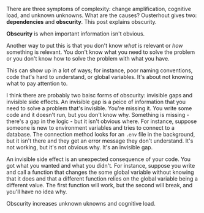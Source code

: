 <p>
  There are three symptoms of complexity: change amplification, cognitive load, and unknown unknowns. What are the causes? Ousterhout gives two: <b>dependencies</b> and <b>obscurity</b>. This post explains obscurity.
</p>

<p>
  <b>Obscurity</b> is when important information isn't obvious. 
</p>

<p>
  Another way to put this is that you don't know <i>what</i> is relevant or <i>how</i> something is relevant. You don't know what you need to solve the problem or you don't know how to solve the problem with what you have. 
</p>

<p>
  This can show up in a lot of ways; for instance, poor naming conventions, code that's hard to understand, or global variables. It's about not knowing what to pay attention to. 
</p>

<p>
  I think there are probably two baisc forms of obscurity: invisible gaps and invisible side effects. An invisible gap is a peice of information that you need to solve a problem that's invisible. You're missing it. You write some code and it doesn't run, but you don't know why. Something is missing - there's a gap in the logic - but it isn't obvious where. For instance, suppose someone is new to environment variables and tries to connect to a database. The connection method looks for an <code>.env</code> file in the background, but it isn't there and they get an error message they don't understand. It's not working, but it's not obvious why. It's an invisible gap. 
</p>

<p>
  An invisible side effect is an unexpected consequence of your code. You got what you wanted and what you didn't. For instance, suppose you write and call a function that changes the some global variable without knowing that it does and that a different function relies on the global variable being a different value. The first function will work, but the second will break, and you'll have no idea why. 
</p>

<p>
  Obscurity increases unknown uknowns and cognitive load. 
</p>